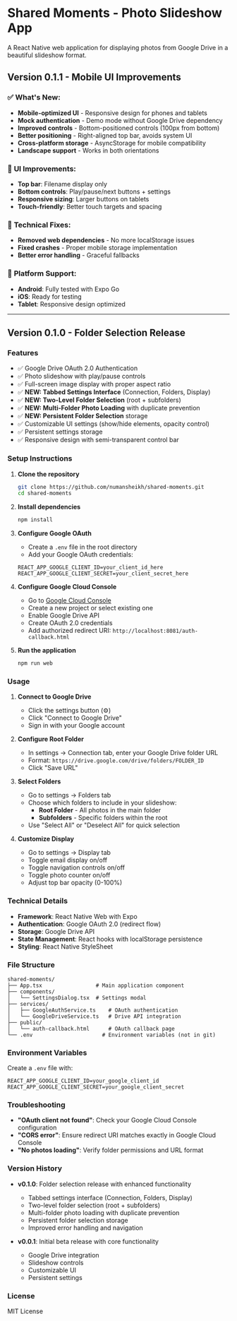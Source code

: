 # Shared Moments - Photo Slideshow App

A React Native web application for displaying photos from Google Drive in a beautiful slideshow format.

## Version 0.1.1 - Mobile UI Improvements

### ✅ **What's New:**
- **Mobile-optimized UI** - Responsive design for phones and tablets
- **Mock authentication** - Demo mode without Google Drive dependency
- **Improved controls** - Bottom-positioned controls (100px from bottom)
- **Better positioning** - Right-aligned top bar, avoids system UI
- **Cross-platform storage** - AsyncStorage for mobile compatibility
- **Landscape support** - Works in both orientations

### 🎨 **UI Improvements:**
- **Top bar**: Filename display only
- **Bottom controls**: Play/pause/next buttons + settings
- **Responsive sizing**: Larger buttons on tablets
- **Touch-friendly**: Better touch targets and spacing

### 🔧 **Technical Fixes:**
- **Removed web dependencies** - No more localStorage issues
- **Fixed crashes** - Proper mobile storage implementation
- **Better error handling** - Graceful fallbacks

### 📱 **Platform Support:**
- **Android**: Fully tested with Expo Go
- **iOS**: Ready for testing
- **Tablet**: Responsive design optimized

---

## Version 0.1.0 - Folder Selection Release

### Features
- ✅ Google Drive OAuth 2.0 Authentication
- ✅ Photo slideshow with play/pause controls
- ✅ Full-screen image display with proper aspect ratio
- ✅ **NEW: Tabbed Settings Interface** (Connection, Folders, Display)
- ✅ **NEW: Two-Level Folder Selection** (root + subfolders)
- ✅ **NEW: Multi-Folder Photo Loading** with duplicate prevention
- ✅ **NEW: Persistent Folder Selection** storage
- ✅ Customizable UI settings (show/hide elements, opacity control)
- ✅ Persistent settings storage
- ✅ Responsive design with semi-transparent control bar

### Setup Instructions

1. **Clone the repository**
   ```bash
   git clone https://github.com/numansheikh/shared-moments.git
   cd shared-moments
   ```

2. **Install dependencies**
   ```bash
   npm install
   ```

3. **Configure Google OAuth**
   - Create a `.env` file in the root directory
   - Add your Google OAuth credentials:
   ```
   REACT_APP_GOOGLE_CLIENT_ID=your_client_id_here
   REACT_APP_GOOGLE_CLIENT_SECRET=your_client_secret_here
   ```

4. **Configure Google Cloud Console**
   - Go to [Google Cloud Console](https://console.cloud.google.com/)
   - Create a new project or select existing one
   - Enable Google Drive API
   - Create OAuth 2.0 credentials
   - Add authorized redirect URI: `http://localhost:8081/auth-callback.html`

5. **Run the application**
   ```bash
   npm run web
   ```

### Usage

1. **Connect to Google Drive**
   - Click the settings button (⚙️)
   - Click "Connect to Google Drive"
   - Sign in with your Google account

2. **Configure Root Folder**
   - In settings → Connection tab, enter your Google Drive folder URL
   - Format: `https://drive.google.com/drive/folders/FOLDER_ID`
   - Click "Save URL"

3. **Select Folders**
   - Go to settings → Folders tab
   - Choose which folders to include in your slideshow:
     - **Root Folder** - All photos in the main folder
     - **Subfolders** - Specific folders within the root
   - Use "Select All" or "Deselect All" for quick selection

4. **Customize Display**
   - Go to settings → Display tab
   - Toggle email display on/off
   - Toggle navigation controls on/off
   - Toggle photo counter on/off
   - Adjust top bar opacity (0-100%)

### Technical Details

- **Framework**: React Native Web with Expo
- **Authentication**: Google OAuth 2.0 (redirect flow)
- **Storage**: Google Drive API
- **State Management**: React hooks with localStorage persistence
- **Styling**: React Native StyleSheet

### File Structure

```
shared-moments/
├── App.tsx                 # Main application component
├── components/
│   └── SettingsDialog.tsx  # Settings modal
├── services/
│   ├── GoogleAuthService.ts    # OAuth authentication
│   └── GoogleDriveService.ts   # Drive API integration
├── public/
│   └── auth-callback.html      # OAuth callback page
└── .env                      # Environment variables (not in git)
```

### Environment Variables

Create a `.env` file with:
```
REACT_APP_GOOGLE_CLIENT_ID=your_google_client_id
REACT_APP_GOOGLE_CLIENT_SECRET=your_google_client_secret
```

### Troubleshooting

- **"OAuth client not found"**: Check your Google Cloud Console configuration
- **"CORS error"**: Ensure redirect URI matches exactly in Google Cloud Console
- **"No photos loading"**: Verify folder permissions and URL format

### Version History

- **v0.1.0**: Folder selection release with enhanced functionality
  - Tabbed settings interface (Connection, Folders, Display)
  - Two-level folder selection (root + subfolders)
  - Multi-folder photo loading with duplicate prevention
  - Persistent folder selection storage
  - Improved error handling and navigation

- **v0.0.1**: Initial beta release with core functionality
  - Google Drive integration
  - Slideshow controls
  - Customizable UI
  - Persistent settings

### License

MIT License

